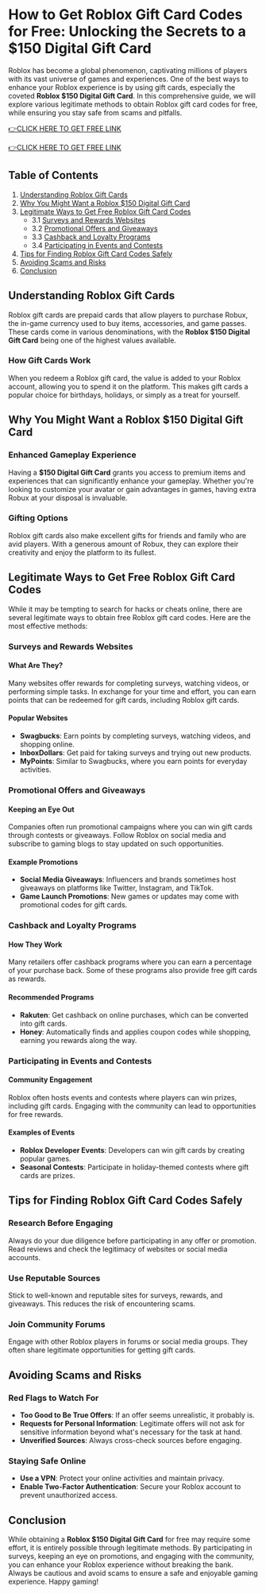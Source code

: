 # How to Get Roblox Gift Card Codes for Free: Unlocking the Secrets to a $150 Digital Gift Card

Roblox has become a global phenomenon, captivating millions of players with its vast universe of games and experiences. One of the best ways to enhance your Roblox experience is by using gift cards, especially the coveted **Roblox $150 Digital Gift Card**. In this comprehensive guide, we will explore various legitimate methods to obtain Roblox gift card codes for free, while ensuring you stay safe from scams and pitfalls.

[👉CLICK HERE TO GET FREE LINK](https://todaylink.site/freegiftcard/)


[👉CLICK HERE TO GET FREE LINK](https://todaylink.site/freegiftcard/)



## Table of Contents

1. [Understanding Roblox Gift Cards](#understanding-roblox-gift-cards)
2. [Why You Might Want a Roblox $150 Digital Gift Card](#why-you-might-want-a-roblox-150-digital-gift-card)
3. [Legitimate Ways to Get Free Roblox Gift Card Codes](#legitimate-ways-to-get-free-roblox-gift-card-codes)
   - 3.1 [Surveys and Rewards Websites](#surveys-and-rewards-websites)
   - 3.2 [Promotional Offers and Giveaways](#promotional-offers-and-giveaways)
   - 3.3 [Cashback and Loyalty Programs](#cashback-and-loyalty-programs)
   - 3.4 [Participating in Events and Contests](#participating-in-events-and-contests)
4. [Tips for Finding Roblox Gift Card Codes Safely](#tips-for-finding-roblox-gift-card-codes-safely)
5. [Avoiding Scams and Risks](#avoiding-scams-and-risks)
6. [Conclusion](#conclusion)

## Understanding Roblox Gift Cards

Roblox gift cards are prepaid cards that allow players to purchase Robux, the in-game currency used to buy items, accessories, and game passes. These cards come in various denominations, with the **Roblox $150 Digital Gift Card** being one of the highest values available. 

### How Gift Cards Work

When you redeem a Roblox gift card, the value is added to your Roblox account, allowing you to spend it on the platform. This makes gift cards a popular choice for birthdays, holidays, or simply as a treat for yourself.

## Why You Might Want a Roblox $150 Digital Gift Card

### Enhanced Gameplay Experience

Having a **$150 Digital Gift Card** grants you access to premium items and experiences that can significantly enhance your gameplay. Whether you're looking to customize your avatar or gain advantages in games, having extra Robux at your disposal is invaluable.

### Gifting Options

Roblox gift cards also make excellent gifts for friends and family who are avid players. With a generous amount of Robux, they can explore their creativity and enjoy the platform to its fullest.

## Legitimate Ways to Get Free Roblox Gift Card Codes

While it may be tempting to search for hacks or cheats online, there are several legitimate ways to obtain free Roblox gift card codes. Here are the most effective methods:

### Surveys and Rewards Websites

#### What Are They?

Many websites offer rewards for completing surveys, watching videos, or performing simple tasks. In exchange for your time and effort, you can earn points that can be redeemed for gift cards, including Roblox gift cards.

#### Popular Websites

- **Swagbucks**: Earn points by completing surveys, watching videos, and shopping online.
- **InboxDollars**: Get paid for taking surveys and trying out new products.
- **MyPoints**: Similar to Swagbucks, where you earn points for everyday activities.

### Promotional Offers and Giveaways

#### Keeping an Eye Out

Companies often run promotional campaigns where you can win gift cards through contests or giveaways. Follow Roblox on social media and subscribe to gaming blogs to stay updated on such opportunities.

#### Example Promotions

- **Social Media Giveaways**: Influencers and brands sometimes host giveaways on platforms like Twitter, Instagram, and TikTok.
- **Game Launch Promotions**: New games or updates may come with promotional codes for gift cards.

### Cashback and Loyalty Programs

#### How They Work

Many retailers offer cashback programs where you can earn a percentage of your purchase back. Some of these programs also provide free gift cards as rewards.

#### Recommended Programs

- **Rakuten**: Get cashback on online purchases, which can be converted into gift cards.
- **Honey**: Automatically finds and applies coupon codes while shopping, earning you rewards along the way.

### Participating in Events and Contests

#### Community Engagement

Roblox often hosts events and contests where players can win prizes, including gift cards. Engaging with the community can lead to opportunities for free rewards.

#### Examples of Events

- **Roblox Developer Events**: Developers can win gift cards by creating popular games.
- **Seasonal Contests**: Participate in holiday-themed contests where gift cards are prizes.

## Tips for Finding Roblox Gift Card Codes Safely

### Research Before Engaging

Always do your due diligence before participating in any offer or promotion. Read reviews and check the legitimacy of websites or social media accounts.

### Use Reputable Sources

Stick to well-known and reputable sites for surveys, rewards, and giveaways. This reduces the risk of encountering scams.

### Join Community Forums

Engage with other Roblox players in forums or social media groups. They often share legitimate opportunities for getting gift cards.

## Avoiding Scams and Risks

### Red Flags to Watch For

- **Too Good to Be True Offers**: If an offer seems unrealistic, it probably is.
- **Requests for Personal Information**: Legitimate offers will not ask for sensitive information beyond what's necessary for the task at hand.
- **Unverified Sources**: Always cross-check sources before engaging.

### Staying Safe Online

- **Use a VPN**: Protect your online activities and maintain privacy.
- **Enable Two-Factor Authentication**: Secure your Roblox account to prevent unauthorized access.

## Conclusion

While obtaining a **Roblox $150 Digital Gift Card** for free may require some effort, it is entirely possible through legitimate methods. By participating in surveys, keeping an eye on promotions, and engaging with the community, you can enhance your Roblox experience without breaking the bank. Always be cautious and avoid scams to ensure a safe and enjoyable gaming experience. Happy gaming!
